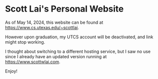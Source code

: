 # Scott Lai's Personal Website
As of May 14, 2024, this website can be found at https://www.cs.utexas.edu/~scottlai.

However upon graduation, my UTCS account will be deactivated, and link might stop working.

I thought about switching to a different hosting service, but I saw no use since I already have an updated version running at https://www.scottwlai.com.

Enjoy!
